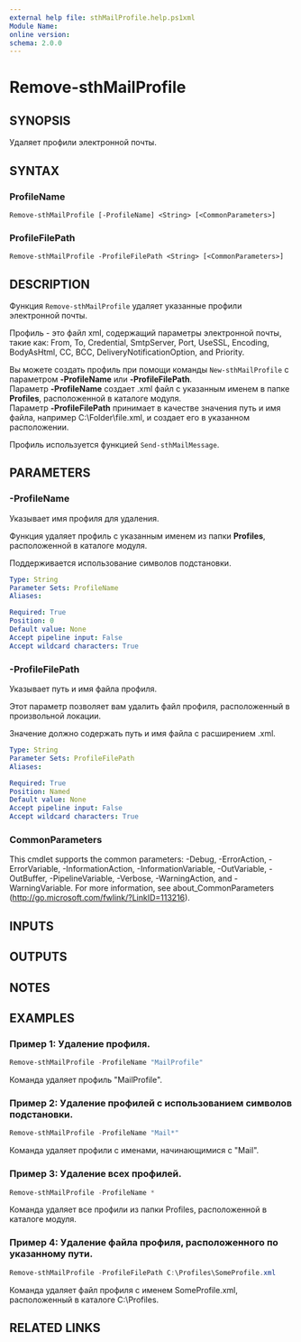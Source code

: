 ```yaml
---
external help file: sthMailProfile.help.ps1xml
Module Name:
online version:
schema: 2.0.0
---
```


# Remove-sthMailProfile

## SYNOPSIS
Удаляет профили электронной почты.

## SYNTAX

### ProfileName
```
Remove-sthMailProfile [-ProfileName] <String> [<CommonParameters>]
```

### ProfileFilePath
```
Remove-sthMailProfile -ProfileFilePath <String> [<CommonParameters>]
```

## DESCRIPTION
Функция `Remove-sthMailProfile` удаляет указанные профили электронной почты.

Профиль - это файл xml, содержащий параметры электронной почты, такие как: From, To, Credential, SmtpServer, Port, UseSSL, Encoding, BodyAsHtml, CC, BCC, DeliveryNotificationOption, and Priority.

Вы можете создать профиль при помощи команды `New-sthMailProfile` с параметром **-ProfileName** или **-ProfileFilePath**.\
Параметр **-ProfileName** создает .xml файл с указанным именем в папке **Profiles**, расположенной в каталоге модуля.\
Параметр **-ProfileFilePath** принимает в качестве значения путь и имя файла, например C:\Folder\file.xml, и создает его в указанном расположении.

Профиль используется функцией `Send-sthMailMessage`.

## PARAMETERS

### -ProfileName
Указывает имя профиля для удаления.

Функция удаляет профиль с указанным именем из папки **Profiles**, расположенной в каталоге модуля.

Поддерживается использование символов подстановки.

```yaml
Type: String
Parameter Sets: ProfileName
Aliases:

Required: True
Position: 0
Default value: None
Accept pipeline input: False
Accept wildcard characters: True
```

### -ProfileFilePath
Указывает путь и имя файла профиля.

Этот параметр позволяет вам удалить файл профиля, расположенный в произвольной локации.

Значение должно содержать путь и имя файла с расширением .xml.

```yaml
Type: String
Parameter Sets: ProfileFilePath
Aliases:

Required: True
Position: Named
Default value: None
Accept pipeline input: False
Accept wildcard characters: True
```

### CommonParameters
This cmdlet supports the common parameters: -Debug, -ErrorAction, -ErrorVariable, -InformationAction, -InformationVariable, -OutVariable, -OutBuffer, -PipelineVariable, -Verbose, -WarningAction, and -WarningVariable.
For more information, see about_CommonParameters (http://go.microsoft.com/fwlink/?LinkID=113216).

## INPUTS

## OUTPUTS

## NOTES

## EXAMPLES

### Пример 1: Удаление профиля.
```powershell
Remove-sthMailProfile -ProfileName "MailProfile"
```

Команда удаляет профиль "MailProfile".

### Пример 2: Удаление профилей с использованием символов подстановки.
```powershell
Remove-sthMailProfile -ProfileName "Mail*"
```

Команда удаляет профили с именами, начинающимися с "Mail".

### Пример 3: Удаление всех профилей.
```powershell
Remove-sthMailProfile -ProfileName *
```

Команда удаляет все профили из папки Profiles, расположенной в каталоге модуля.

### Пример 4: Удаление файла профиля, расположенного по указанному пути.
```powershell
Remove-sthMailProfile -ProfileFilePath C:\Profiles\SomeProfile.xml
```

Команда удаляет файл профиля с именем SomeProfile.xml, расположенный в каталоге C:\Profiles.

## RELATED LINKS
